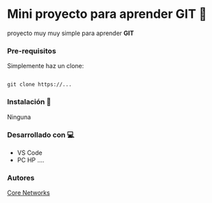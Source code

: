 # Mini proyecto para aprender GIT 🚀

proyecto muy muy simple para aprender **GIT**

### Pre-requisitos

Simplemente haz un clone:

```

git clone https://...

```

### Instalación 🚀

Ninguna

### Desarrollado con 💻

* VS Code
* PC HP ....

### Autores

[Core Networks](http://corenetworks.es)